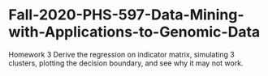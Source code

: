 # Fall-2020-PHS-597-Data-Mining-with-Applications-to-Genomic-Data

Homework 3
Derive the regression on indicator matrix, simulating 3 clusters, plotting the decision boundary, and see why it may not work. 
